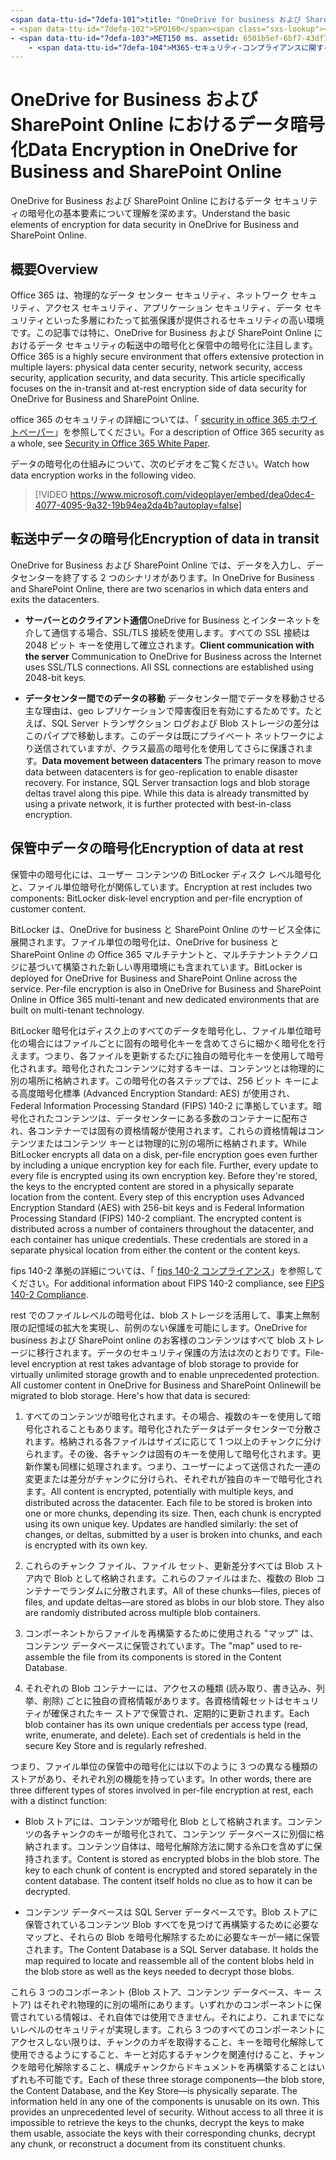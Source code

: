 ```yaml
---
<span data-ttu-id="7defa-101">title: "OneDrive for business および SharePoint Online のデータ暗号化" krowley: author: kccross manager: laurawi ミリ秒: ITPro ミリ秒: ミリ秒: ms (date):: 概要: ms \* sharepoint:-secverid:</span><span class="sxs-lookup"><span data-stu-id="7defa-101">title: "Data Encryption in OneDrive for Business and SharePoint Online" ms.author: krowley author: kccross manager: laurawi ms.date: 7/2/2018 ms.audience: ITPro ms.topic: overview ms.service: O365-seccomp localization_priority: Normal search.appverid:</span></span> 
- <span data-ttu-id="7defa-102">SPO160</span><span class="sxs-lookup"><span data-stu-id="7defa-102">SPO160</span></span>
- <span data-ttu-id="7defa-103">MET150 ms. assetid: 6501b5ef-6bf7-43df781847d6c ミリ秒のコレクション:</span><span class="sxs-lookup"><span data-stu-id="7defa-103">MET150 ms.assetid: 6501b5ef-6bf7-43df-b60d-f65781847d6c   ms.collection:</span></span>
    - <span data-ttu-id="7defa-104">M365-セキュリティ-コンプライアンスに関する説明: 「OneDrive for business および SharePoint Online のデータセキュリティの暗号化の基本要素について理解する」</span><span class="sxs-lookup"><span data-stu-id="7defa-104">M365-security-compliance description: "Understand the basic elements of encryption for data security in OneDrive for Business and SharePoint Online."</span></span>
---
```


# <a name="data-encryption-in-onedrive-for-business-and-sharepoint-online"></a><span data-ttu-id="7defa-105">OneDrive for Business および SharePoint Online におけるデータ暗号化</span><span class="sxs-lookup"><span data-stu-id="7defa-105">Data Encryption in OneDrive for Business and SharePoint Online</span></span>

<span data-ttu-id="7defa-106">OneDrive for Business および SharePoint Online におけるデータ セキュリティの暗号化の基本要素について理解を深めます。</span><span class="sxs-lookup"><span data-stu-id="7defa-106">Understand the basic elements of encryption for data security in OneDrive for Business and SharePoint Online.</span></span>
  
## <a name="overview"></a><span data-ttu-id="7defa-107">概要</span><span class="sxs-lookup"><span data-stu-id="7defa-107">Overview</span></span>

<span data-ttu-id="7defa-p101">Office 365 は、物理的なデータ センター セキュリティ、ネットワーク セキュリティ、アクセス セキュリティ、アプリケーション セキュリティ、データ セキュリティといった多層にわたって拡張保護が提供されるセキュリティの高い環境です。この記事では特に、OneDrive for Business および SharePoint Online におけるデータ セキュリティの転送中の暗号化と保管中の暗号化に注目します。</span><span class="sxs-lookup"><span data-stu-id="7defa-p101">Office 365 is a highly secure environment that offers extensive protection in multiple layers: physical data center security, network security, access security, application security, and data security. This article specifically focuses on the in-transit and at-rest encryption side of data security for OneDrive for Business and SharePoint Online.</span></span>
  
<span data-ttu-id="7defa-110">office 365 のセキュリティの詳細については、「 [security in office 365 ホワイトペーパー](https://go.microsoft.com/fwlink/p/?LinkId=270895)」を参照してください。</span><span class="sxs-lookup"><span data-stu-id="7defa-110">For a description of Office 365 security as a whole, see [Security in Office 365 White Paper](https://go.microsoft.com/fwlink/p/?LinkId=270895).</span></span>
  
<span data-ttu-id="7defa-111">データの暗号化の仕組みについて、次のビデオをご覧ください。</span><span class="sxs-lookup"><span data-stu-id="7defa-111">Watch how data encryption works in the following video.</span></span>
  
> [!VIDEO https://www.microsoft.com/videoplayer/embed/dea0dec4-4077-4095-9a32-19b94ea2da4b?autoplay=false]
  
## <a name="encryption-of-data-in-transit"></a><span data-ttu-id="7defa-112">転送中データの暗号化</span><span class="sxs-lookup"><span data-stu-id="7defa-112">Encryption of data in transit</span></span>

<span data-ttu-id="7defa-113">OneDrive for Business および SharePoint Online では、データを入力し、データセンターを終了する 2 つのシナリオがあります。</span><span class="sxs-lookup"><span data-stu-id="7defa-113">In OneDrive for Business and SharePoint Online, there are two scenarios in which data enters and exits the datacenters.</span></span>
  
- <span data-ttu-id="7defa-p102">**サーバーとのクライアント通信**OneDrive for Business とインターネットを介して通信する場合、SSL/TLS 接続を使用します。すべての SSL 接続は 2048 ビット キーを使用して確立されます。</span><span class="sxs-lookup"><span data-stu-id="7defa-p102">**Client communication with the server** Communication to OneDrive for Business across the Internet uses SSL/TLS connections. All SSL connections are established using 2048-bit keys.</span></span> 
    
- <span data-ttu-id="7defa-p103">**データセンター間でのデータの移動** データセンター間でデータを移動させる主な理由は、geo レプリケーションで障害復旧を有効にするためです。たとえば、SQL Server トランザクション ログおよび Blob ストレージの差分はこのパイプで移動します。このデータは既にプライベート ネットワークにより送信されていますが、クラス最高の暗号化を使用してさらに保護されます。</span><span class="sxs-lookup"><span data-stu-id="7defa-p103">**Data movement between datacenters** The primary reason to move data between datacenters is for geo-replication to enable disaster recovery. For instance, SQL Server transaction logs and blob storage deltas travel along this pipe. While this data is already transmitted by using a private network, it is further protected with best-in-class encryption.</span></span> 
    
## <a name="encryption-of-data-at-rest"></a><span data-ttu-id="7defa-119">保管中データの暗号化</span><span class="sxs-lookup"><span data-stu-id="7defa-119">Encryption of data at rest</span></span>

<span data-ttu-id="7defa-120">保管中の暗号化には、ユーザー コンテンツの BitLocker ディスク レベル暗号化と、ファイル単位暗号化が関係しています。</span><span class="sxs-lookup"><span data-stu-id="7defa-120">Encryption at rest includes two components: BitLocker disk-level encryption and per-file encryption of customer content.</span></span>
  
<span data-ttu-id="7defa-p104">BitLocker は、OneDrive for business と SharePoint Online のサービス全体に展開されます。ファイル単位の暗号化は、OneDrive for business と SharePoint Online の Office 365 マルチテナントと、マルチテナントテクノロジに基づいて構築された新しい専用環境にも含まれています。</span><span class="sxs-lookup"><span data-stu-id="7defa-p104">BitLocker is deployed for OneDrive for Business and SharePoint Online across the service. Per-file encryption is also in OneDrive for Business and SharePoint Online in Office 365 multi-tenant and new dedicated environments that are built on multi-tenant technology.</span></span>
  
<span data-ttu-id="7defa-p105">BitLocker 暗号化はディスク上のすべてのデータを暗号化し、ファイル単位暗号化の場合にはファイルごとに固有の暗号化キーを含めてさらに細かく暗号化を行えます。つまり、各ファイルを更新するたびに独自の暗号化キーを使用して暗号化されます。暗号化されたコンテンツに対するキーは、コンテンツとは物理的に別の場所に格納されます。この暗号化の各ステップでは、256 ビット キーによる高度暗号化標準 (Advanced Encryption Standard: AES) が使用され、Federal Information Processing Standard (FIPS) 140-2 に準拠しています。暗号化されたコンテンツは、データセンターにある多数のコンテナーに配布され、各コンテナーでは固有の資格情報が使用されます。これらの資格情報はコンテンツまたはコンテンツ キーとは物理的に別の場所に格納されます。</span><span class="sxs-lookup"><span data-stu-id="7defa-p105">While BitLocker encrypts all data on a disk, per-file encryption goes even further by including a unique encryption key for each file. Further, every update to every file is encrypted using its own encryption key. Before they're stored, the keys to the encrypted content are stored in a physically separate location from the content. Every step of this encryption uses Advanced Encryption Standard (AES) with 256-bit keys and is Federal Information Processing Standard (FIPS) 140-2 compliant. The encrypted content is distributed across a number of containers throughout the datacenter, and each container has unique credentials. These credentials are stored in a separate physical location from either the content or the content keys.</span></span>
  
<span data-ttu-id="7defa-129">fips 140-2 準拠の詳細については、「 [fips 140-2 コンプライアンス](https://go.microsoft.com/fwlink/?LinkId=517625)」を参照してください。</span><span class="sxs-lookup"><span data-stu-id="7defa-129">For additional information about FIPS 140-2 compliance, see [FIPS 140-2 Compliance](https://go.microsoft.com/fwlink/?LinkId=517625).</span></span>
  
<span data-ttu-id="7defa-p106">rest でのファイルレベルの暗号化は、blob ストレージを活用して、事実上無制限の記憶域の拡大を実現し、前例のない保護を可能にします。OneDrive for business および SharePoint online のお客様のコンテンツはすべて blob ストレージに移行されます。データのセキュリティ保護の方法は次のとおりです。</span><span class="sxs-lookup"><span data-stu-id="7defa-p106">File-level encryption at rest takes advantage of blob storage to provide for virtually unlimited storage growth and to enable unprecedented protection. All customer content in OneDrive for Business and SharePoint Onlinewill be migrated to blob storage. Here's how that data is secured:</span></span>
  
1. <span data-ttu-id="7defa-p107">すべてのコンテンツが暗号化されます。その場合、複数のキーを使用して暗号化されることもあります。暗号化されたデータはデータセンターで分散されます。格納される各ファイルはサイズに応じて 1 つ以上のチャンクに分けられます。その後、各チャンクは固有のキーを使用して暗号化されます。更新作業も同様に処理されます。つまり、ユーザーによって送信された一連の変更または差分がチャンクに分けられ、それぞれが独自のキーで暗号化されます。</span><span class="sxs-lookup"><span data-stu-id="7defa-p107">All content is encrypted, potentially with multiple keys, and distributed across the datacenter. Each file to be stored is broken into one or more chunks, depending its size. Then, each chunk is encrypted using its own unique key. Updates are handled similarly: the set of changes, or deltas, submitted by a user is broken into chunks, and each is encrypted with its own key.</span></span>
    
2. <span data-ttu-id="7defa-p108">これらのチャンク ファイル、ファイル セット、更新差分すべては Blob ストア内で Blob として格納されます。これらのファイルはまた、複数の Blob コンテナーでランダムに分散されます。</span><span class="sxs-lookup"><span data-stu-id="7defa-p108">All of these chunks—files, pieces of files, and update deltas—are stored as blobs in our blob store. They also are randomly distributed across multiple blob containers.</span></span>
    
3. <span data-ttu-id="7defa-139">コンポーネントからファイルを再構築するために使用される "マップ" は、コンテンツ データベースに保管されています。</span><span class="sxs-lookup"><span data-stu-id="7defa-139">The "map" used to re-assemble the file from its components is stored in the Content Database.</span></span>
    
4. <span data-ttu-id="7defa-p109">それぞれの Blob コンテナーには、アクセスの種類 (読み取り、書き込み、列挙、削除) ごとに独自の資格情報があります。各資格情報セットはセキュリティが確保されたキー ストアで保管され、定期的に更新されます。</span><span class="sxs-lookup"><span data-stu-id="7defa-p109">Each blob container has its own unique credentials per access type (read, write, enumerate, and delete). Each set of credentials is held in the secure Key Store and is regularly refreshed.</span></span>
    
<span data-ttu-id="7defa-142">つまり、ファイル単位の保管中の暗号化には以下のように 3 つの異なる種類のストアがあり、それぞれ別の機能を持っています。</span><span class="sxs-lookup"><span data-stu-id="7defa-142">In other words, there are three different types of stores involved in per-file encryption at rest, each with a distinct function:</span></span>
  
- <span data-ttu-id="7defa-p110">Blob ストアには、コンテンツが暗号化 Blob として格納されます。コンテンツの各チャンクのキーが暗号化されて、コンテンツ データベースに別個に格納されます。コンテンツ自体は、暗号化解除方法に関する糸口を含めずに保持されます。</span><span class="sxs-lookup"><span data-stu-id="7defa-p110">Content is stored as encrypted blobs in the blob store. The key to each chunk of content is encrypted and stored separately in the content database. The content itself holds no clue as to how it can be decrypted.</span></span>
    
- <span data-ttu-id="7defa-p111">コンテンツ データベースは SQL Server データベースです。Blob ストアに保管されているコンテンツ Blob すべてを見つけて再構築するために必要なマップと、それらの Blob を暗号化解除するために必要なキーが一緒に保管されます。</span><span class="sxs-lookup"><span data-stu-id="7defa-p111">The Content Database is a SQL Server database. It holds the map required to locate and reassemble all of the content blobs held in the blob store as well as the keys needed to decrypt those blobs.</span></span>
    
<span data-ttu-id="7defa-p112">これら 3 つのコンポーネント (Blob ストア、コンテンツ データベース、キー ストア) はそれぞれ物理的に別の場所にあります。いずれかのコンポーネントに保管されている情報は、それ自体では使用できません。それにより、これまでにないレベルのセキュリティが実現します。これら 3 つのすべてのコンポーネントにアクセスしない限りは、チャンクのカギを取得すること、キーを暗号化解除して使用できるようにすること、キーと対応するチャンクを関連付けること、チャンクを暗号化解除すること、構成チャンクからドキュメントを再構築することはいずれも不可能です。</span><span class="sxs-lookup"><span data-stu-id="7defa-p112">Each of these three storage components—the blob store, the Content Database, and the Key Store—is physically separate. The information held in any one of the components is unusable on its own. This provides an unprecedented level of security. Without access to all three it is impossible to retrieve the keys to the chunks, decrypt the keys to make them usable, associate the keys with their corresponding chunks, decrypt any chunk, or reconstruct a document from its constituent chunks.</span></span>
  

